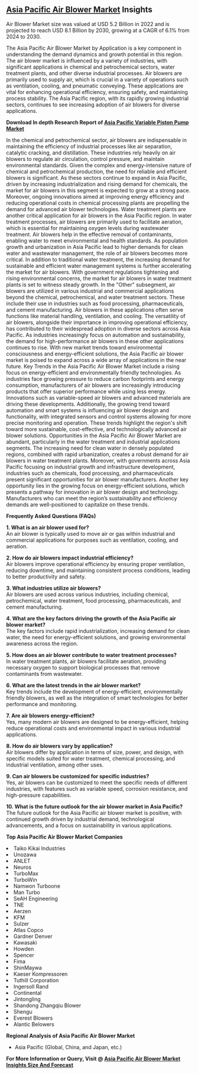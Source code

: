 <h2><a href="https://www.verifiedmarketreports.com/download-sample/?rid=108324&amp;utm_source=Github-Feb&amp;utm_medium=225" target="_blank">Asia Pacific Air Blower Market</a> Insights</h2><p>Air Blower Market size was valued at USD 5.2 Billion in 2022 and is projected to reach USD 8.1 Billion by 2030, growing at a CAGR of 6.1% from 2024 to 2030.</p><p><p>The Asia Pacific Air Blower Market by Application is a key component in understanding the demand dynamics and growth potential in this region. The air blower market is influenced by a variety of industries, with significant applications in chemical and petrochemical sectors, water treatment plants, and other diverse industrial processes. Air blowers are primarily used to supply air, which is crucial in a variety of operations such as ventilation, cooling, and pneumatic conveying. These applications are vital for enhancing operational efficiency, ensuring safety, and maintaining process stability. The Asia Pacific region, with its rapidly growing industrial sectors, continues to see increasing adoption of air blowers for diverse applications. <p><strong>Download In depth Research Report of <a href="https://www.verifiedmarketreports.com/download-sample/?rid=236118&amp;utm_source=Pulse-Dec&amp;utm_medium=225" target="_blank">Asia Pacific Variable Piston Pump Market</a></strong></p> In the chemical and petrochemical sector, air blowers are indispensable in maintaining the efficiency of industrial processes like air separation, catalytic cracking, and distillation. These industries rely heavily on air blowers to regulate air circulation, control pressure, and maintain environmental standards. Given the complex and energy-intensive nature of chemical and petrochemical production, the need for reliable and efficient blowers is significant. As these sectors continue to expand in Asia Pacific, driven by increasing industrialization and rising demand for chemicals, the market for air blowers in this segment is expected to grow at a strong pace. Moreover, ongoing innovations aimed at improving energy efficiency and reducing operational costs in chemical processing plants are propelling the demand for advanced air blower technologies. Water treatment plants are another critical application for air blowers in the Asia Pacific region. In water treatment processes, air blowers are primarily used to facilitate aeration, which is essential for maintaining oxygen levels during wastewater treatment. Air blowers help in the effective removal of contaminants, enabling water to meet environmental and health standards. As population growth and urbanization in Asia Pacific lead to higher demands for clean water and wastewater management, the role of air blowers becomes more critical. In addition to traditional water treatment, the increasing demand for sustainable and efficient water management systems is further accelerating the market for air blowers. With government regulations tightening and rising environmental concerns, the market for air blowers in water treatment plants is set to witness steady growth. In the "Other" subsegment, air blowers are utilized in various industrial and commercial applications beyond the chemical, petrochemical, and water treatment sectors. These include their use in industries such as food processing, pharmaceuticals, and cement manufacturing. Air blowers in these applications often serve functions like material handling, ventilation, and cooling. The versatility of air blowers, alongside their importance in improving operational efficiency, has contributed to their widespread adoption in diverse sectors across Asia Pacific. As industries increasingly focus on automation and sustainability, the demand for high-performance air blowers in these other applications continues to rise. With new market trends toward environmental consciousness and energy-efficient solutions, the Asia Pacific air blower market is poised to expand across a wide array of applications in the near future. Key Trends in the Asia Pacific Air Blower Market include a rising focus on energy-efficient and environmentally friendly technologies. As industries face growing pressure to reduce carbon footprints and energy consumption, manufacturers of air blowers are increasingly introducing products that offer superior performance while using less energy. Innovations such as variable-speed air blowers and advanced materials are driving these developments. Additionally, the growing trend toward automation and smart systems is influencing air blower design and functionality, with integrated sensors and control systems allowing for more precise monitoring and operation. These trends highlight the region's shift toward more sustainable, cost-effective, and technologically advanced air blower solutions. Opportunities in the Asia Pacific Air Blower Market are abundant, particularly in the water treatment and industrial applications segments. The increasing need for clean water in densely populated regions, combined with rapid urbanization, creates a robust demand for air blowers in water treatment plants. Moreover, with governments across Asia Pacific focusing on industrial growth and infrastructure development, industries such as chemicals, food processing, and pharmaceuticals present significant opportunities for air blower manufacturers. Another key opportunity lies in the growing focus on energy-efficient solutions, which presents a pathway for innovation in air blower design and technology. Manufacturers who can meet the region’s sustainability and efficiency demands are well-positioned to capitalize on these trends. <p><strong>Frequently Asked Questions (FAQs)</strong></p> <p><strong>1. What is an air blower used for?</strong><br>An air blower is typically used to move air or gas within industrial and commercial applications for purposes such as ventilation, cooling, and aeration.</p> <p><strong>2. How do air blowers impact industrial efficiency?</strong><br>Air blowers improve operational efficiency by ensuring proper ventilation, reducing downtime, and maintaining consistent process conditions, leading to better productivity and safety.</p> <p><strong>3. What industries utilize air blowers?</strong><br>Air blowers are used across various industries, including chemical, petrochemical, water treatment, food processing, pharmaceuticals, and cement manufacturing.</p> <p><strong>4. What are the key factors driving the growth of the Asia Pacific air blower market?</strong><br>The key factors include rapid industrialization, increasing demand for clean water, the need for energy-efficient solutions, and growing environmental awareness across the region.</p> <p><strong>5. How does an air blower contribute to water treatment processes?</strong><br>In water treatment plants, air blowers facilitate aeration, providing necessary oxygen to support biological processes that remove contaminants from wastewater.</p> <p><strong>6. What are the latest trends in the air blower market?</strong><br>Key trends include the development of energy-efficient, environmentally friendly blowers, as well as the integration of smart technologies for better performance and monitoring.</p> <p><strong>7. Are air blowers energy-efficient?</strong><br>Yes, many modern air blowers are designed to be energy-efficient, helping reduce operational costs and environmental impact in various industrial applications.</p> <p><strong>8. How do air blowers vary by application?</strong><br>Air blowers differ by application in terms of size, power, and design, with specific models suited for water treatment, chemical processing, and industrial ventilation, among other uses.</p> <p><strong>9. Can air blowers be customized for specific industries?</strong><br>Yes, air blowers can be customized to meet the specific needs of different industries, with features such as variable speed, corrosion resistance, and high-pressure capabilities.</p> <p><strong>10. What is the future outlook for the air blower market in Asia Pacific?</strong><br>The future outlook for the Asia Pacific air blower market is positive, with continued growth driven by industrial demand, technological advancements, and a focus on sustainability in various applications.</p> </p><p><strong>Top Asia Pacific Air Blower Market Companies</strong></p><div data-test-id=""><p><li>Taiko Kikai Industries</li><li> Unozawa</li><li> ANLET</li><li> Neuros</li><li> TurboMax</li><li> TurboWin</li><li> Namwon Turboone</li><li> Man Turbo</li><li> SeAH Engineering</li><li> TNE</li><li> Aerzen</li><li> KFM</li><li> Sulzer</li><li> Atlas Copco</li><li> Gardner Denver</li><li> Kawasaki</li><li> Howden</li><li> Spencer</li><li> Fima</li><li> ShinMaywa</li><li> Kaeser Kompressoren</li><li> Tuthill Corporation</li><li> Ingersoll Rand</li><li> Continental</li><li> Jintongling</li><li> Shandong Zhangqiu Blower</li><li> Shengu</li><li> Everest Blowers</li><li> Alantic Belowers</li></p><div><strong>Regional Analysis of&nbsp;Asia Pacific Air Blower Market</strong></div><ul><li dir="ltr"><p dir="ltr">Asia Pacific (Global, China, and Japan, etc.)</p></li></ul><p><strong>For More Information or Query, Visit @&nbsp;</strong><strong><a href="https://www.verifiedmarketreports.com/product/global-air-blower-market-2019-by-manufacturers-regions-type-and-application-forecast-to-2024/?utm_source=Github-Feb&amp;utm_medium=225" target="_blank">Asia Pacific Air Blower Market Insights Size And Forecast</a></strong></p></div><h2>&nbsp;</h2><div data-test-id="">&nbsp;</div>
